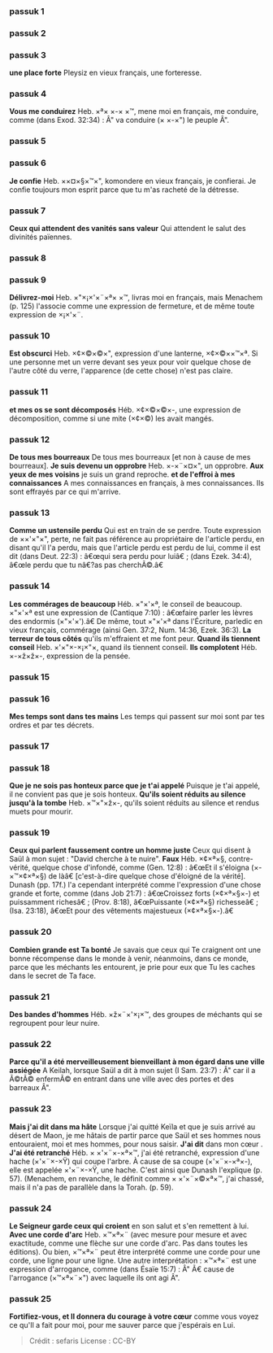 
### passuk 1

### passuk 2

### passuk 3
<b>une place forte</b> Pleysiz en vieux français, une forteresse.

### passuk 4
<b>Vous me conduirez</b> Heb. ×ª× ×-× ×™, mene moi en français, me conduire, comme (dans Exod. 32:34) : Â" va conduire (× ×-×") le peuple Â".

### passuk 5

### passuk 6
<b>Je confie</b> Heb. ××¤×§×™×", komondere en vieux français, je confierai. Je confie toujours mon esprit parce que tu m'as racheté de la détresse.

### passuk 7
<b>Ceux qui attendent des vanités sans valeur</b> Qui attendent le salut des divinités païennes.

### passuk 8

### passuk 9
<b>Délivrez-moi</b> Heb. ×"×¡×'×¨×ª× ×™, livras moi en français, mais Menachem (p. 125) l'associe comme une expression de fermeture, et de même toute expression de ×¡×'×¨.

### passuk 10
<b>Est obscurci</b> Heb. ×¢×©×©×", expression d'une lanterne, ×¢×©××™×ª. Si une personne met un verre devant ses yeux pour voir quelque chose de l'autre côté du verre, l'apparence (de cette chose) n'est pas claire.

### passuk 11
<b>et mes os se sont décomposés</b> Héb. ×¢×©×©×-, une expression de décomposition, comme si une mite (×¢×©) les avait mangés.

### passuk 12
<b>De tous mes bourreaux</b> De tous mes bourreaux [et non à cause de mes bourreaux]. <b>Je suis devenu un opprobre</b> Heb. ×-×¨×¤×", un opprobre.
<b>Aux yeux de mes voisins</b> je suis un grand reproche. <b>et de l'effroi à mes connaissances</b> A mes connaissances en français, à mes connaissances. Ils sont effrayés par ce qui m'arrive.

### passuk 13
<b>Comme un ustensile perdu</b> Qui est en train de se perdre. Toute expression de ××'×"×", perte, ne fait pas référence au propriétaire de l'article perdu, en disant qu'il l'a perdu, mais que l'article perdu est perdu de lui, comme il est dit (dans Deut. 22:3) : â€œqui sera perdu pour luiâ€ ; (dans Ezek. 34:4), â€œle perdu que tu nâ€?as pas cherchÃ©.â€

### passuk 14
<b>Les commérages de beaucoup</b> Héb. ×"×'×ª, le conseil de beaucoup. ×"×'×ª est une expression de (Cantique 7:10) : â€œfaire parler les lèvres des endormis (×"×'×').â€ De même, tout ×"×'×ª dans l'Écriture, parledic en vieux français, commérage (ainsi Gen. 37:2, Num. 14:36, Ezek. 36:3).
<b>La terreur de tous côtés</b> qu'ils m'effraient et me font peur.
<b>Quand ils tiennent conseil</b> Heb. ×'×"×-×¡×"×, quand ils tiennent conseil.
<b>Ils complotent</b> Héb. ×-×ž×ž×-, expression de la pensée.

### passuk 15

### passuk 16
<b>Mes temps sont dans tes mains</b> Les temps qui passent sur moi sont par tes ordres et par tes décrets.

### passuk 17

### passuk 18
<b>Que je ne sois pas honteux parce que je t'ai appelé</b> Puisque je t'ai appelé, il ne convient pas que je sois honteux.
<b>Qu'ils soient réduits au silence jusqu'à la tombe</b> Heb. ×™×"×ž×-, qu'ils soient réduits au silence et rendus muets pour mourir.

### passuk 19
<b>Ceux qui parlent faussement contre un homme juste</b> Ceux qui disent à Saül à mon sujet : "David cherche à te nuire".
<b>Faux</b> Héb. ×¢×ª×§, contre-vérité, quelque chose d'infondé, comme (Gen. 12:8) : â€œEt il s'éloigna (×-×™×¢×ª×§) de làâ€ [c'est-à-dire quelque chose d'éloigné de la vérité]. Dunash (pp. 17f.) l'a cependant interprété comme l'expression d'une chose grande et forte, comme (dans Job 21:7) : â€œCroissez forts (×¢×ª×§×-) et puissamment richesâ€ ; (Prov. 8:18), â€œPuissante (×¢×ª×§) richesseâ€ ; (Isa. 23:18), â€œEt pour des vêtements majestueux (×¢×ª×§×-).â€

### passuk 20
<b>Combien grande est Ta bonté</b> Je savais que ceux qui Te craignent ont une bonne récompense dans le monde à venir, néanmoins, dans ce monde, parce que les méchants les entourent, je prie pour eux que Tu les caches dans le secret de Ta face.

### passuk 21
<b>Des bandes d'hommes</b> Héb. ×ž×¨×'×¡×™, des groupes de méchants qui se regroupent pour leur nuire.

### passuk 22
<b>Parce qu'il a été merveilleusement bienveillant à mon égard dans une ville assiégée</b> A Keilah, lorsque Saül a dit à mon sujet (I Sam. 23:7) : Â" car il a Ã©tÃ© enfermÃ© en entrant dans une ville avec des portes et des barreaux Â".

### passuk 23
<b>Mais j'ai dit dans ma hâte</b> Lorsque j'ai quitté Keïla et que je suis arrivé au désert de Maon, je me hâtais de partir parce que Saül et ses hommes nous entouraient, moi et mes hommes, pour nous saisir.
<b>J'ai dit</b> dans mon cœur .
<b>J'ai été retranché</b> Héb. × ×'×¨×-×ª×™, j'ai été retranché, expression d'une hache (×'×¨×-×Ÿ) qui coupe l'arbre. À cause de sa coupe (×'×¨×-×ª×-), elle est appelée ×'×¨×-×Ÿ, une hache. C'est ainsi que Dunash l'explique (p. 57). (Menachem, en revanche, le définit comme × ×'×¨×©×ª×™, j'ai chassé, mais il n'a pas de parallèle dans la Torah. (p. 59).

### passuk 24
<b>Le Seigneur garde ceux qui croient</b> en son salut et s'en remettent à lui.
<b>Avec une corde d'arc</b> Heb. ×™×ª×¨ (avec mesure pour mesure et avec exactitude, comme une flèche sur une corde d'arc. Pas dans toutes les éditions). Ou bien, ×™×ª×¨ peut être interprété comme une corde pour une corde, une ligne pour une ligne. Une autre interprétation : ×™×ª×¨ est une expression d'arrogance, comme (dans Ésaïe 15:7) : Â" Ã€ cause de l'arrogance (×™×ª×¨×") avec laquelle ils ont agi Â".

### passuk 25
<b>Fortifiez-vous, et Il donnera du courage à votre cœur</b> comme vous voyez ce qu'Il a fait pour moi, pour me sauver parce que j'espérais en Lui.

>Crédit : sefaris
>License : CC-BY